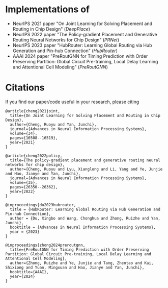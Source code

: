 # Implementations of 
- NeurIPS 2021 paper "On Joint Learning for Solving Placement and Routing in Chip Design" (*DeepPlace*)
- NeurIPS 2022 paper "The Policy-gradient Placement and Generative Routing Neural Networks for Chip Design" (*PRNet*)
- NeurIPS 2023 paper "HubRouter: Learning Global Routing via Hub Generation and Pin-hub Connection" (*HubRouter*)
- AAAI 2024 paper "PreRoutGNN for Timing Prediction with Order Preserving Partition: Global Circuit Pre-training, Local Delay Learning and Attentional Cell Modeling" (*PreRoutGNN*)

# Citations

If you find our paper/code useful in your research, please citing
```
@article{cheng2021joint,
  title={On Joint Learning for Solving Placement and Routing in Chip Design},
  author={Cheng, Ruoyu and Yan, Junchi},
  journal={Advances in Neural Information Processing Systems},
  volume={34},
  pages={16508--16519},
  year={2021}
}
```

```
@article{cheng2022policy,
  title={The policy-gradient placement and generative routing neural networks for chip design},
  author={Cheng, Ruoyu and Lyu, Xianglong and Li, Yang and Ye, Junjie and Hao, Jianye and Yan, Junchi},
  journal={Advances in Neural Information Processing Systems},
  volume={35},
  pages={26350--26362},
  year={2022}
}
```

```
@inproceedings{du2023hubrouter,
  title = {HubRouter: Learning Global Routing via Hub Generation and Pin-hub Connection},
  author = {Du, Xingbo and Wang, Chonghua and Zhong, Ruizhe and Yan, Junchi},
  booktitle = {Advances in Neural Information Processing Systems},
  year = {2023}
}
```

```
@inproceedings{zhong2024preroutgnn,
  title={PreRoutGNN for Timing Prediction with Order Preserving Partition: Global Circuit Pre-training, Local Delay Learning and Attentional Cell Modeling},
  author={Zhong, Ruizhe and Ye, Junjie and Tang, Zhentao and Kai, Shixiong and Yuan, Mingxuan and Hao, Jianye and Yan, Junchi},
  booktitle={AAAI},
  year={2024}
}
```